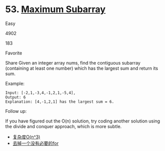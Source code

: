 # 53. [Maximum Subarray](https://leetcode.com/problems/maximum-subarray/)
Easy

4902

183

Favorite

Share
Given an integer array nums, find the contiguous subarray (containing at least one number) which has the largest sum and return its sum.

Example:
```plaintext
Input: [-2,1,-3,4,-1,2,1,-5,4],
Output: 6
Explanation: [4,-1,2,1] has the largest sum = 6.
```
Follow up:

If you have figured out the O(n) solution, try coding another solution using the divide and conquer approach, which is more subtle.

-   [复杂度O(n^3)](https://github.com/chenboshuo/programming_practice/blob/45919170bf4a9be66fe446c408befa7146f16a65/leetcode/0053-maximum-subarray/mycode.c)
-   [去掉一个没有必要的for]()
